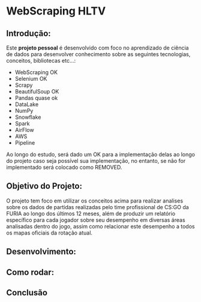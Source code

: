 # WebScraping HLTV

## Introdução:
Este **projeto pessoal** é desenvolvido com foco no aprendizado de ciência de dados para desenvolver conhecimento sobre as seguintes tecnologias, conceitos, bibliotecas etc...:

- WebScraping       OK
- Selenium          OK
- Scrapy
- BeautifulSoup     OK
- Pandas            quase ok
- DataLake
- NumPy
- Snowflake
- Spark
- AirFlow
- AWS
- Pipeline

Ao longo do estudo, será dado um OK para a implementação delas ao longo do projeto caso seja possível sua implementação, no entanto, se não for implementado será colocado como REMOVED.

## Objetivo do Projeto:
O projeto tem foco em utilizar os conceitos acima para realizar analises sobre os dados de partidas realizadas pelo time profissional de CS:GO da FURIA ao longo dos últimos 12 meses, além de produzir um relatório específico para cada jogador sobre seu desempenho em diversas áreas analisadas dentro do jogo, assim como relacionar este desempenho a todos os mapas oficiais da rotação atual.

## Desenvolvimento:

## Como rodar:

## Conclusão
